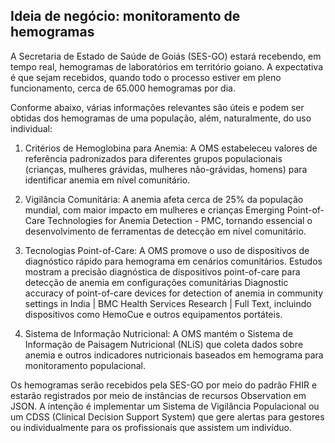 ## Ideia de negócio: monitoramento de hemogramas

A Secretaria de Estado de Saúde de Goiás (SES-GO) estará recebendo,
em tempo real, hemogramas
de laboratórios em território goiano. A expectativa é 
que sejam recebidos, quando todo o processo estiver
em pleno funcionamento, cerca de 65.000 hemogramas 
por dia.

Conforme abaixo, várias informações relevantes 
são úteis e podem ser obtidas dos hemogramas
de uma população, além, naturalmente, do uso 
individual:

1. Critérios de Hemoglobina para Anemia:
A OMS estabeleceu valores de referência padronizados para diferentes grupos populacionais (crianças, mulheres grávidas, mulheres não-grávidas, homens) para identificar anemia em nível comunitário.

2. Vigilância Comunitária:
A anemia afeta cerca de 25% da população mundial, com maior impacto em mulheres e crianças Emerging Point-of-Care Technologies for Anemia Detection - PMC, tornando essencial o desenvolvimento de ferramentas de detecção em nível comunitário.
3. Tecnologias Point-of-Care:
A OMS promove o uso de dispositivos de diagnóstico rápido para hemograma em cenários comunitários. Estudos mostram a precisão diagnóstica de dispositivos point-of-care para detecção de anemia em configurações comunitárias Diagnostic accuracy of point-of-care devices for detection of anemia in community settings in India | BMC Health Services Research | Full Text, incluindo dispositivos como HemoCue e outros equipamentos portáteis.
4. Sistema de Informação Nutricional:
A OMS mantém o Sistema de Informação de Paisagem Nutricional (NLiS) que coleta dados sobre anemia e outros indicadores nutricionais baseados em hemograma para monitoramento populacional.

Os hemogramas serão recebidos pela SES-GO por meio do padrão FHIR e 
estarão registrados por meio de instâncias de recursos Observation em JSON. A intenção é implementar um Sistema de Vigilância Populacional ou um CDSS (Clinical Decision Support System) que gere alertas
para gestores ou individualmente para os profissionais que assistem um indivíduo.